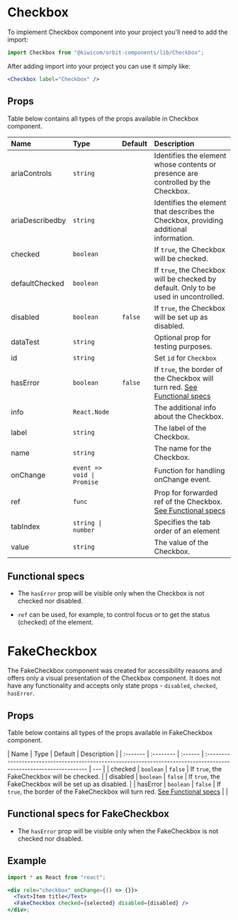 # Checkbox

To implement Checkbox component into your project you'll need to add the import:

```jsx
import Checkbox from "@kiwicom/orbit-components/lib/Checkbox";
```

After adding import into your project you can use it simply like:

```jsx
<Checkbox label="Checkbox" />
```

## Props

Table below contains all types of the props available in Checkbox component.

| Name            | Type                       | Default | Description                                                                                    |
| :-------------- | :------------------------- | :------ | :--------------------------------------------------------------------------------------------- |
| ariaControls    | `string`                   |         | Identifies the element whose contents or presence are controlled by the Checkbox.              |
| ariaDescribedby | `string`                   |         | Identifies the element that describes the Checkbox, providing additional information.          |
| checked         | `boolean`                  |         | If `true`, the Checkbox will be checked.                                                       |
| defaultChecked  | `boolean`                  |         | If `true`, the Checkbox will be checked by default. Only to be used in uncontrolled.           |
| disabled        | `boolean`                  | `false` | If `true`, the Checkbox will be set up as disabled.                                            |
| dataTest        | `string`                   |         | Optional prop for testing purposes.                                                            |
| id              | `string`                   |         | Set `id` for `Checkbox`                                                                        |
| hasError        | `boolean`                  | `false` | If `true`, the border of the Checkbox will turn red. [See Functional specs](#functional-specs) |
| info            | `React.Node`               |         | The additional info about the Checkbox.                                                        |
| label           | `string`                   |         | The label of the Checkbox.                                                                     |
| name            | `string`                   |         | The name for the Checkbox.                                                                     |
| onChange        | `event => void \| Promise` |         | Function for handling onChange event.                                                          |
| ref             | `func`                     |         | Prop for forwarded ref of the Checkbox. [See Functional specs](#functional-specs)              |
| tabIndex        | `string \| number`         |         | Specifies the tab order of an element                                                          |
| value           | `string`                   |         | The value of the Checkbox.                                                                     |

## Functional specs

- The `hasError` prop will be visible only when the Checkbox is not checked nor disabled.

- `ref` can be used, for example, to control focus or to get the status (checked) of the element.

# FakeCheckbox

The FakeCheckbox component was created for accessibility reasons and offers only a visual presentation of the Checkbox component. It does not have any functionality and accepts only state props - `disabled`, `checked`, `hasError`.

## Props

Table below contains all types of the props available in FakeCheckbox component.

| Name     | Type      | Default | Description                                                                                                         |
| :------- | :-------- | :------ | :------------------------------------------------------------------------------------------------------------------ | --- |
| checked  | `boolean` | `false` | If `true`, the FakeCheckbox will be checked.                                                                        |
| disabled | `boolean` | `false` | If `true`, the FakeCheckbox will be set up as disabled.                                                             |
| hasError | `boolean` | `false` | If `true`, the border of the FakeCheckbox will turn red. [See Functional specs](#functional-specs-for-fakecheckbox) |     |

## Functional specs for FakeCheckbox

- The `hasError` prop will be visible only when the FakeCheckbox is not checked nor disabled.

## Example

```jsx
import * as React from "react";

<div role="checkbox" onChange={() => {}}>
  <Text>Item title</Text>
  <FakeCheckbox checked={selected} disabled={disabled} />
</div>;
```
